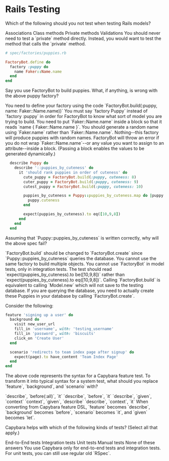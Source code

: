 # Rails Testing

<quiz>
  <question>
  <p>Which of the following should you not test when testing Rails models?</p>
    <answer>Associations</answer>
    <answer>Class methods</answer>
    <answer correct>Private methods</answer>
    <answer>Validations</answer>
    <explanation>You should never need to test a `private` method directly. Instead, you would want to test the method that calls the `private` method.</explanation>
  </question>
</quiz>

```ruby
# spec/factories/puppies.rb

FactoryBot.define do
  factory :puppy do
    name Faker::Name.name
  end
end
```

<quiz>
  <question>
  <p>Say you use FactoryBot to build puppies. What, if anything, is wrong with the above puppy factory?</p>
    <answer>You need to define your factory using the code `FactoryBot.build(:puppy, name: Faker::Name.name))`</answer>
    <answer>You must say `factory Puppy` instead of `factory :puppy` in order for FactoryBot to know what sort of model you are trying to build.</answer>
    <answer correct>You need to put `Faker::Name.name` inside a block so that it reads `name { Faker::Name.name }`.</answer>
    <answer>You should generate a random name using `Faker.name` rather than `Faker::Name.name`.</answer>
    <answer>Nothing--this factory will produce puppies with random names.</answer>
    <explanation>FactoryBot will throw an error if you do not wrap `Faker::Name.name`--or any value you want to assign to an attribute--inside a block. (Passing a block enables the values to be generated dynamically.)</explanation>
  </question>
</quiz>

```ruby
  describe Puppy do
    describe '::puppies_by_cuteness' do
      it 'should rank puppies in order of cuteness' do
        cute_puppy = FactoryBot.build(:puppy, cuteness: 8)
        cuter_puppy = FactoryBot.build(:puppy, cuteness: 9)
        cutest_puppy = FactoryBot.build(:puppy, cuteness: 10)

        puppies_by_cuteness = Puppy::puppies_by_cuteness.map do |puppy|
          puppy.cuteness
        end

        expect(puppies_by_cuteness).to eq([10,9,8])
      end
    end
  end
```

<quiz>
  <question>
  <p>Assuming that `Puppy::puppies_by_cuteness` is written correctly, why will the above spec fail?</p>
    <answer correct>`FactoryBot.build` should be changed to `FactoryBot.create` since `Puppy::puppies_by_cuteness` queries the database. </answer>
    <answer>You cannot use the same factory to build multiple objects.</answer>
    <answer> You cannot use `FactoryBot` in model tests, only in integration tests.</answer>
    <answer>The test should read `expect(puppies_by_cuteness).to be([10,9,8])` rather than `expect(puppies_by_cuteness).to eq([10,9,8])`.</answer>
    <explanation>Calling `FactoryBot.build` is equivalent to calling `Model.new` which will not save to the testing database. If you are querying the database, you need to actually create these Puppies in your database by calling `FactoryBot.create`.</explanation>
  </question>
</quiz>

Consider the following:

```ruby
feature 'signing up a user' do
  background do
    visit new_user_url
    fill_in 'username', with: 'testing_username'
    fill_in 'password', with: 'biscuits'
    click_on 'Create User'
  end

  scenario 'redirects to team index page after signup' do
    expect(page).to have_content 'Team Index Page'
  end
end
```

<quiz>
  <question>
  <p>The above code represents the syntax for a Capybara feature test. To transform it into typical syntax for a system test, what should you replace `feature`, `background`, and `scenario` with?</p>
    <answer>`describe`, `before(:all)`, `it`</answer>
    <answer correct>`describe`, `before`, `it`</answer>
    <answer>`describe`, `given`, `context`</answer>
    <answer>`context`, `given`, `describe`</answer>
    <answer>`describe`, `context`, `it`</answer>
    <explanation>When converting from Capybara feature DSL, `feature` becomes `describe`, `background` becomes `before`, `scenario` becomes `it`, and `given` becomes `let`.</explanation>
  </question>
</quiz>

<quiz>
  <question multiple>
  <p>Capybara helps with which of the following kinds of tests? (Select all that apply.) </p>
    <answer correct>End-to-End tests</answer>
    <answer correct>Integration tests</answer>
    <answer>Unit tests</answer>
    <answer>Manual tests</answer>
    <answer> None of these answers</answer>
    <explanation>You use Capybara only for end-to-end tests and integration tests. For unit tests, you can still use regular old `RSpec`.</explanation>
  </question>
</quiz>

